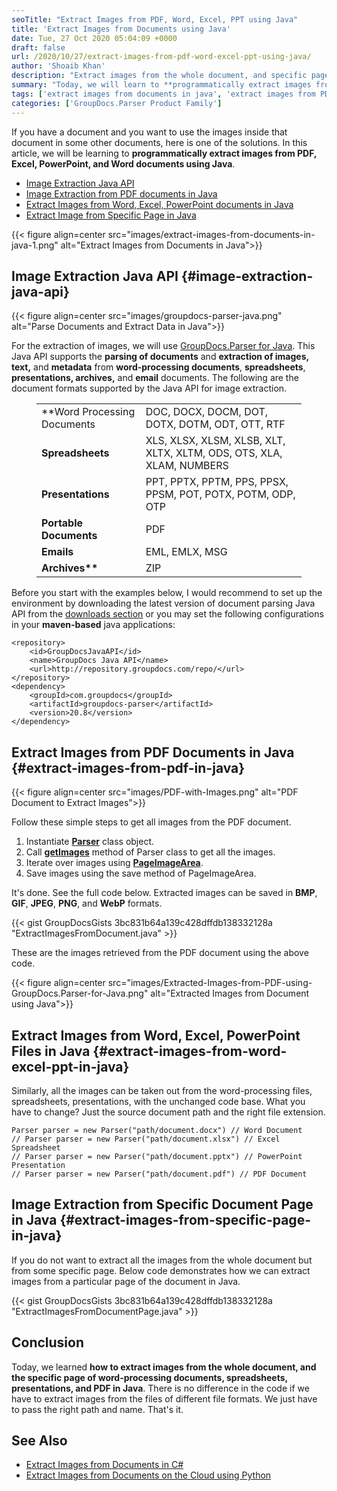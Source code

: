 ```yaml
---
seoTitle: "Extract Images from PDF, Word, Excel, PPT using Java"
title: 'Extract Images from Documents using Java'
date: Tue, 27 Oct 2020 05:04:09 +0000
draft: false
url: /2020/10/27/extract-images-from-pdf-word-excel-ppt-using-java/
author: 'Shoaib Khan'
description: "Extract images from the whole document, and specific pages of word processing documents, Excel spreadsheets, PPT presentations, and PDF using Java."
summary: "Today, we will learn to **programmatically extract images from PDF, Excel, PowerPoint, and Word documents using Java**. For the extraction of images, we will use [GroupDocs.Parser for Java][1]. This Java API supports the parsing of documents and extraction of images, text, and metadata from word-processing documents, spreadsheets, presentations, archives, and email documents. Extracted images can be saved in **BMP**, **GIF**, **JPEG**, **PNG**, and **WebP** formats."
tags: ['extract images from documents in java', 'extract images from PDF in Java', 'extract images from word in java', 'extract images in Java']
categories: ['GroupDocs.Parser Product Family']
---
```


If you have a document and you want to use the images inside that document in some other documents, here is one of the solutions. In this article, we will be learning to **programmatically extract images from PDF, Excel, PowerPoint, and Word documents using Java**.

*   [Image Extraction Java API][2]
*   [Image Extraction from PDF documents in Java][3]
*   [Extract Images from Word, Excel, PowerPoint documents in Java][4]
*   [Extract Image from Specific Page in Java][5]



{{< figure align=center src="images/extract-images-from-documents-in-java-1.png" alt="Extract Images from Documents in Java">}}


## Image Extraction Java API {#image-extraction-java-api}



{{< figure align=center src="images/groupdocs-parser-java.png" alt="Parse Documents and Extract Data in Java">}}


For the extraction of images, we will use [GroupDocs.Parser for Java][6]. This Java API supports the **parsing of documents** and **extraction of images, text,** and **metadata** from **word-processing documents**, **spreadsheets**, **presentations, archives,** and **email** documents. The following are the document formats supported by the Java API for image extraction.

<figure class="wp-block-table is-style-stripes"><table><tbody><tr><td>**Word Processing Documents</strong></td><td>DOC, DOCX, DOCM, DOT, DOTX, DOTM, ODT, OTT, RTF</td></tr><tr><td><strong>Spreadsheets</strong></td><td>XLS, XLSX, XLSM, XLSB, XLT, XLTX, XLTM, ODS, OTS, XLA, XLAM, NUMBERS</td></tr><tr><td><strong>Presentations</strong></td><td>PPT, PPTX, PPTM, PPS, PPSX, PPSM, POT, POTX, POTM, ODP, OTP</td></tr><tr><td><strong>Portable Documents</strong></td><td>PDF</td></tr><tr><td><strong>Emails</strong></td><td>EML, EMLX, MSG</td></tr><tr><td><strong>Archives**</td><td>ZIP</td></tr></tbody></table></figure>

Before you start with the examples below, I would recommend to set up the environment by downloading the latest version of document parsing Java API from the [downloads section][7] or you may set the following configurations in your **maven-based** java applications:

```
<repository>
	<id>GroupDocsJavaAPI</id>
	<name>GroupDocs Java API</name>
	<url>http://repository.groupdocs.com/repo/</url>
</repository>
<dependency>
	<groupId>com.groupdocs</groupId>
	<artifactId>groupdocs-parser</artifactId>
	<version>20.8</version> 
</dependency>
```

## Extract Images from PDF Documents in Java {#extract-images-from-pdf-in-java}



{{< figure align=center src="images/PDF-with-Images.png" alt="PDF Document to Extract Images">}}


Follow these simple steps to get all images from the PDF document.

1.  Instantiate [**Parser**][8] class object.
2.  Call **[getImages][9]** method of Parser class to get all the images.
3.  Iterate over images using **[PageImageArea][10]**.
4.  Save images using the save method of PageImageArea.

It's done. See the full code below. Extracted images can be saved in **BMP**, **GIF**, **JPEG**, **PNG**, and **WebP** formats.

{{< gist GroupDocsGists 3bc831b64a139c428dffdb138332128a "ExtractImagesFromDocument.java" >}}

These are the images retrieved from the PDF document using the above code.



{{< figure align=center src="images/Extracted-Images-from-PDF-using-GroupDocs.Parser-for-Java.png" alt="Extracted Images from Document using Java">}}


## Extract Images from Word, Excel, PowerPoint Files in Java {#extract-images-from-word-excel-ppt-in-java}

Similarly, all the images can be taken out from the word-processing files, spreadsheets, presentations, with the unchanged code base. What you have to change? Just the source document path and the right file extension.

```
Parser parser = new Parser("path/document.docx") // Word Document
// Parser parser = new Parser("path/document.xlsx") // Excel Spreadsheet
// Parser parser = new Parser("path/document.pptx") // PowerPoint Presentation
// Parser parser = new Parser("path/document.pdf") // PDF Document

```

## Image Extraction from Specific Document Page in Java {#extract-images-from-specific-page-in-java}

If you do not want to extract all the images from the whole document but from some specific page. Below code demonstrates how we can extract images from a particular page of the document in Java.

{{< gist GroupDocsGists 3bc831b64a139c428dffdb138332128a "ExtractImagesFromDocumentPage.java" >}}

## Conclusion

Today, we learned **how to extract images from the whole document, and the specific page of word-processing documents, spreadsheets, presentations, and PDF in Java**. There is no difference in the code if we have to extract images from the files of different file formats. We just have to pass the right path and name. That's it.

## See Also

*   [Extract Images from Documents in C#][11]
*   [Extract Images from Documents on the Cloud using Python][12]







[1]: https://products.groupdocs.com/parser/java
[2]: #image-extraction-java-api
[3]: #extract-images-from-pdf-in-java
[4]: #extract-images-from-word-excel-ppt-in-java
[5]: #extract-images-from-specific-page-in-java
[6]: https://products.groupdocs.com/parser/java
[7]: https://downloads.groupdocs.com/parser/java
[8]: https://apireference.groupdocs.com/java/parser/com.groupdocs.parser/Parser
[9]: https://apireference.groupdocs.com/java/parser/com.groupdocs.parser/Parser#getImages()
[10]: https://apireference.groupdocs.com/java/parser/com.groupdocs.parser.data/PageImageArea
[11]: https://blog.groupdocs.com/2020/10/28/extract-images-from-pdf-word-excel-ppt-using-csharp/
[12]: https://blog.groupdocs.cloud/2020/10/25/extract-images-from-word-excel-ppt-pdf-using-python/

